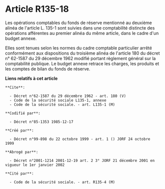 # Article R135-18

Les opérations comptables du fonds de réserve mentionné au deuxième alinéa de l'article L. 135-1 sont suivies dans une
comptabilité distincte des opérations afférentes au premier alinéa du même article, dans le cadre d'un budget annexe.

Elles sont tenues selon les normes du cadre comptable particulier arrêté conformément aux dispositions du troisième alinéa de
l'article 180 du décret n° 62-1587 du 29 décembre 1962 modifié portant règlement général sur la comptabilité publique. Le
budget annexe retrace les charges, les produits et les comptes de bilan du fonds de réserve.

**Liens relatifs à cet article**

	**Cite**:

	  - Décret n°62-1587 du 29 décembre 1962 - art. 180 (V)
	  - Code de la sécurité sociale L135-1, annexe
	  - Code de la sécurité sociale. - art. L135-1 (M)

	**Codifié par**:

	  - Décret n°85-1353 1985-12-17

	**Créé par**:

	  - Décret n°99-898 du 22 octobre 1999 - art. 1 () JORF 24 octobre 1999

	**Abrogé par**:

	  - Décret n°2001-1214 2001-12-19 art. 2 3° JORF 21 décembre 2001 en vigueur le 1er janvier 2002

	**Cité par**:

	  - Code de la sécurité sociale. - art. R135-4 (M)
